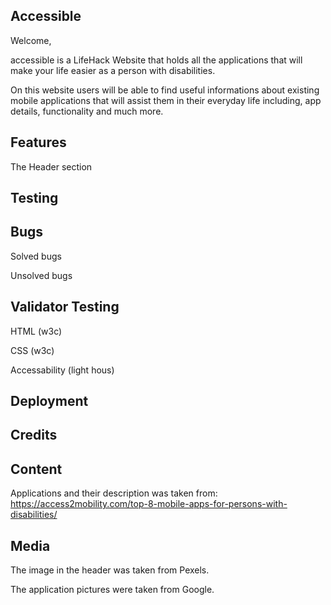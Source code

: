 ## Accessible

Welcome, 

 accessible is a LifeHack Website that holds all the applications that will make your life easier as a  person with disabilities. 
 


On this website users will be able to find useful informations about existing mobile applications that will assist them in their everyday life including, app details, functionality and much more.

## Features

The Header section 

## Testing


## Bugs
Solved bugs


Unsolved bugs

## Validator Testing

HTML (w3c)

CSS (w3c)

Accessability (light hous)

## Deployment


## Credits

## Content 

Applications and their description was taken from:
https://access2mobility.com/top-8-mobile-apps-for-persons-with-disabilities/

## Media

The image in the header was taken from Pexels.

The application pictures were taken from Google.

